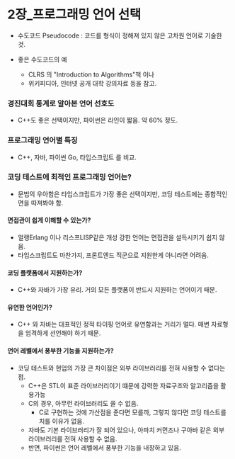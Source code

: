 # 2장_프로그래밍 언어 선택

- 수도코드 Pseudocode : 코드를 형식이 정해져 있지 않은 고차원 언어로 기술한 것.



- 좋은 수도코드의 예
  - CLRS 의 "Introduction to Algorithms"책 이나
  - 위키피디아, 인터넷 공개 대학 강의자료 등을 참고.







### 경진대회 통계로 알아본 언어 선호도

- C++도 좋은 선택이지만, 파이썬은 라인이 짧음. 약 60% 정도.







### 프로그래밍 언어별 특징

- C++, 자바, 파이썬 Go, 타입스크립트 를 비교.







### 코딩 테스트에 최적인 프로그래밍 언어는?

- 문법의 우아함은 타입스크립트가 가장 좋은 선택이지만, 코딩 테스트에는 종합적인 면을 따져봐야 함.





#### 면접관이 쉽게 이해할 수 있는가?

- 얼랭Erlang 이나 리스프LISP같은 개성 강한 언어는 면접관을 설득시키기 쉽지 않음.
- 타입스크립트도 마찬가지, 프론트엔드 직군으로 지원한게 아니라면 어려움.





#### 코딩 플랫폼에서 지원하는가?

- C++와 자바가 가장 유리. 거의 모든 플랫폼이 반드시 지원하는 언어이기 때문.





#### 유연한 언어인가?

- C++ 와 자바는 대표적인 정적 타이핑 언어로 유연함과는 거리가 멀다. 매변 자료형을 엄격하게 선언해야 하기 때문.





#### 언어 레벨에서 풍부한 기능을 지원하는가?

- 코딩 테스트와 현업의 가장 큰 차이점은 외부 라이브러리를 전혀 사용할 수 없다는 점.
  - C++은 STL이 표준 라이브러리이기 떄문에 강력한 자료구조와 알고리즘을 활용가능
  - C의 경우, 아무런 라이브러리도 쓸 수 없음.
    - C로 구현하는 것에 가산점을 준다면 모를까, 그렇지 않다면 코딩 테스트를 치를 이유가 없음.
  - 자바도 기본 라이브러리가 잘 되어 있으나, 아파치 커먼즈나 구아바 같은 외부 라이브러리를 전혀 사용할 수 없음.
  - 반면, 파이썬은 언어 레벨에서 풍부한 기능을 내장하고 있음.